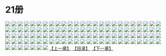 # 21册
![](https://mao.mhtupian.com/uploads/img/7563/111250/1.jpg)
![](https://mao.mhtupian.com/uploads/img/7563/111250/2.jpg)
![](https://mao.mhtupian.com/uploads/img/7563/111250/3.jpg)
![](https://mao.mhtupian.com/uploads/img/7563/111250/4.jpg)
![](https://mao.mhtupian.com/uploads/img/7563/111250/5.jpg)
![](https://mao.mhtupian.com/uploads/img/7563/111250/6.jpg)
![](https://mao.mhtupian.com/uploads/img/7563/111250/7.jpg)
![](https://mao.mhtupian.com/uploads/img/7563/111250/8.jpg)
![](https://mao.mhtupian.com/uploads/img/7563/111250/9.jpg)
![](https://mao.mhtupian.com/uploads/img/7563/111250/10.jpg)
![](https://mao.mhtupian.com/uploads/img/7563/111250/11.jpg)
![](https://mao.mhtupian.com/uploads/img/7563/111250/12.jpg)
![](https://mao.mhtupian.com/uploads/img/7563/111250/13.jpg)
![](https://mao.mhtupian.com/uploads/img/7563/111250/14.jpg)
![](https://mao.mhtupian.com/uploads/img/7563/111250/15.jpg)
![](https://mao.mhtupian.com/uploads/img/7563/111250/16.jpg)
![](https://mao.mhtupian.com/uploads/img/7563/111250/17.jpg)
![](https://mao.mhtupian.com/uploads/img/7563/111250/18.jpg)
![](https://mao.mhtupian.com/uploads/img/7563/111250/19.jpg)
![](https://mao.mhtupian.com/uploads/img/7563/111250/20.jpg)
![](https://mao.mhtupian.com/uploads/img/7563/111250/21.jpg)
![](https://mao.mhtupian.com/uploads/img/7563/111250/22.jpg)
![](https://mao.mhtupian.com/uploads/img/7563/111250/23.jpg)
![](https://mao.mhtupian.com/uploads/img/7563/111250/24.jpg)
![](https://mao.mhtupian.com/uploads/img/7563/111250/25.jpg)
![](https://mao.mhtupian.com/uploads/img/7563/111250/26.jpg)
![](https://mao.mhtupian.com/uploads/img/7563/111250/27.jpg)
![](https://mao.mhtupian.com/uploads/img/7563/111250/28.jpg)
![](https://mao.mhtupian.com/uploads/img/7563/111250/29.jpg)
![](https://mao.mhtupian.com/uploads/img/7563/111250/30.jpg)
![](https://mao.mhtupian.com/uploads/img/7563/111250/31.jpg)
![](https://mao.mhtupian.com/uploads/img/7563/111250/32.jpg)
![](https://mao.mhtupian.com/uploads/img/7563/111250/33.jpg)
![](https://mao.mhtupian.com/uploads/img/7563/111250/34.jpg)
![](https://mao.mhtupian.com/uploads/img/7563/111250/35.jpg)
![](https://mao.mhtupian.com/uploads/img/7563/111250/36.jpg)
![](https://mao.mhtupian.com/uploads/img/7563/111250/37.jpg)
![](https://mao.mhtupian.com/uploads/img/7563/111250/38.jpg)
![](https://mao.mhtupian.com/uploads/img/7563/111250/39.jpg)
![](https://mao.mhtupian.com/uploads/img/7563/111250/40.jpg)
![](https://mao.mhtupian.com/uploads/img/7563/111250/41.jpg)
![](https://mao.mhtupian.com/uploads/img/7563/111250/42.jpg)
![](https://mao.mhtupian.com/uploads/img/7563/111250/43.jpg)
![](https://mao.mhtupian.com/uploads/img/7563/111250/44.jpg)
![](https://mao.mhtupian.com/uploads/img/7563/111250/45.jpg)
![](https://mao.mhtupian.com/uploads/img/7563/111250/46.jpg)
![](https://mao.mhtupian.com/uploads/img/7563/111250/47.jpg)
![](https://mao.mhtupian.com/uploads/img/7563/111250/48.jpg)
![](https://mao.mhtupian.com/uploads/img/7563/111250/49.jpg)
![](https://mao.mhtupian.com/uploads/img/7563/111250/50.jpg)
![](https://mao.mhtupian.com/uploads/img/7563/111250/51.jpg)
![](https://mao.mhtupian.com/uploads/img/7563/111250/52.jpg)
![](https://mao.mhtupian.com/uploads/img/7563/111250/53.jpg)
![](https://mao.mhtupian.com/uploads/img/7563/111250/54.jpg)
![](https://mao.mhtupian.com/uploads/img/7563/111250/55.jpg)
![](https://mao.mhtupian.com/uploads/img/7563/111250/56.jpg)
![](https://mao.mhtupian.com/uploads/img/7563/111250/57.jpg)
![](https://mao.mhtupian.com/uploads/img/7563/111250/58.jpg)
![](https://mao.mhtupian.com/uploads/img/7563/111250/59.jpg)
![](https://mao.mhtupian.com/uploads/img/7563/111250/60.jpg)
![](https://mao.mhtupian.com/uploads/img/7563/111250/61.jpg)
![](https://mao.mhtupian.com/uploads/img/7563/111250/62.jpg)
![](https://mao.mhtupian.com/uploads/img/7563/111250/63.jpg)
![](https://mao.mhtupian.com/uploads/img/7563/111250/64.jpg)
![](https://mao.mhtupian.com/uploads/img/7563/111250/65.jpg)
![](https://mao.mhtupian.com/uploads/img/7563/111250/66.jpg)
![](https://mao.mhtupian.com/uploads/img/7563/111250/67.jpg)
![](https://mao.mhtupian.com/uploads/img/7563/111250/68.jpg)
![](https://mao.mhtupian.com/uploads/img/7563/111250/69.jpg)
![](https://mao.mhtupian.com/uploads/img/7563/111250/70.jpg)
![](https://mao.mhtupian.com/uploads/img/7563/111250/71.jpg)
![](https://mao.mhtupian.com/uploads/img/7563/111250/72.jpg)
![](https://mao.mhtupian.com/uploads/img/7563/111250/73.jpg)
![](https://mao.mhtupian.com/uploads/img/7563/111250/74.jpg)
![](https://mao.mhtupian.com/uploads/img/7563/111250/75.jpg)
![](https://mao.mhtupian.com/uploads/img/7563/111250/76.jpg)
![](https://mao.mhtupian.com/uploads/img/7563/111250/77.jpg)
![](https://mao.mhtupian.com/uploads/img/7563/111250/78.jpg)
![](https://mao.mhtupian.com/uploads/img/7563/111250/79.jpg)
![](https://mao.mhtupian.com/uploads/img/7563/111250/80.jpg)
![](https://mao.mhtupian.com/uploads/img/7563/111250/81.jpg)
![](https://mao.mhtupian.com/uploads/img/7563/111250/82.jpg)
![](https://mao.mhtupian.com/uploads/img/7563/111250/83.jpg)
![](https://mao.mhtupian.com/uploads/img/7563/111250/84.jpg)
![](https://mao.mhtupian.com/uploads/img/7563/111250/85.jpg)
![](https://mao.mhtupian.com/uploads/img/7563/111250/86.jpg)
![](https://mao.mhtupian.com/uploads/img/7563/111250/87.jpg)
![](https://mao.mhtupian.com/uploads/img/7563/111250/88.jpg)
![](https://mao.mhtupian.com/uploads/img/7563/111250/89.jpg)
![](https://mao.mhtupian.com/uploads/img/7563/111250/90.jpg)
![](https://mao.mhtupian.com/uploads/img/7563/111250/91.jpg)
![](https://mao.mhtupian.com/uploads/img/7563/111250/92.jpg)
![](https://mao.mhtupian.com/uploads/img/7563/111250/93.jpg)
![](https://mao.mhtupian.com/uploads/img/7563/111250/94.jpg)
![](https://mao.mhtupian.com/uploads/img/7563/111250/95.jpg)
![](https://mao.mhtupian.com/uploads/img/7563/111250/96.jpg)
![](https://mao.mhtupian.com/uploads/img/7563/111250/97.jpg)
![](https://mao.mhtupian.com/uploads/img/7563/111250/98.jpg)
![](https://mao.mhtupian.com/uploads/img/7563/111250/99.jpg)
![](https://mao.mhtupian.com/uploads/img/7563/111250/100.jpg)
![](https://mao.mhtupian.com/uploads/img/7563/111250/101.jpg)
![](https://mao.mhtupian.com/uploads/img/7563/111250/102.jpg)
![](https://mao.mhtupian.com/uploads/img/7563/111250/103.jpg)
![](https://mao.mhtupian.com/uploads/img/7563/111250/104.jpg)
![](https://mao.mhtupian.com/uploads/img/7563/111250/105.jpg)
![](https://mao.mhtupian.com/uploads/img/7563/111250/106.jpg)
![](https://mao.mhtupian.com/uploads/img/7563/111250/107.jpg)
[【上一章】](./160.md)
[【目录】](./READMD.md)
[【下一章】](./162.md)
